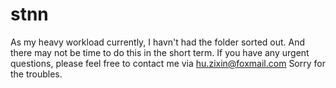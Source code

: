 # stnn

As my heavy workload currently, I havn't had the folder sorted out. And there may not be time to do this in the short term.
If you have any urgent questions, please feel free to contact me via hu.zixin@foxmail.com
Sorry for the troubles.
